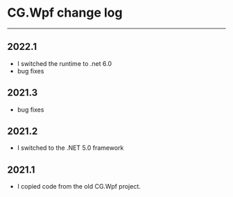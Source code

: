 # CG.Wpf change log

---

## 2022.1

* I switched the runtime to .net 6.0
* bug fixes

## 2021.3

* bug fixes

## 2021.2

* I switched to the .NET 5.0 framework

## 2021.1 

* I copied code from the old CG.Wpf project.

